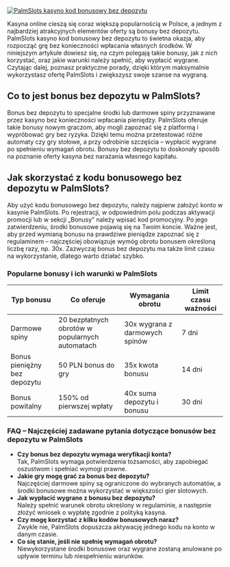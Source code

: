 [![PalmSlots kasyno kod bonusowy bez depozytu](https://123-caf.pages.dev/gitsignup.png)](https://vrmoo.ru/Bt82HjjY)

<p>Kasyna online cieszą się coraz większą popularnością w Polsce, a jednym z najbardziej atrakcyjnych elementów oferty są bonusy bez depozytu. PalmSlots kasyno kod bonusowy bez depozytu to świetna okazja, aby rozpocząć grę bez konieczności wpłacania własnych środków. W niniejszym artykule dowiesz się, na czym polegają takie bonusy, jak z nich korzystać, oraz jakie warunki należy spełnić, aby wypłacić wygrane. Czytając dalej, poznasz praktyczne porady, dzięki którym maksymalnie wykorzystasz ofertę PalmSlots i zwiększysz swoje szanse na wygraną.</p>  <h2>Co to jest bonus bez depozytu w PalmSlots?</h2> <p>Bonus bez depozytu to specjalne środki lub darmowe spiny przyznawane przez kasyno bez konieczności wpłacania pieniędzy. PalmSlots oferuje takie bonusy nowym graczom, aby mogli zapoznać się z platformą i wypróbować gry bez ryzyka. Dzięki temu można przetestować różne automaty czy gry stołowe, a przy odrobinie szczęścia – wypłacić wygrane po spełnieniu wymagań obrotu. Bonusy bez depozytu to doskonały sposób na poznanie oferty kasyna bez narażania własnego kapitału.</p>  <h2>Jak skorzystać z kodu bonusowego bez depozytu w PalmSlots?</h2> <p>Aby użyć kodu bonusowego bez depozytu, należy najpierw założyć konto w kasynie PalmSlots. Po rejestracji, w odpowiednim polu podczas aktywacji promocji lub w sekcji „Bonusy” należy wpisać kod promocyjny. Po jego zatwierdzeniu, środki bonusowe pojawią się na Twoim koncie. Ważne jest, aby przed wymianą bonusu na prawdziwe pieniądze zapoznać się z regulaminem – najczęściej obowiązuje wymóg obrotu bonusem określoną liczbę razy, np. 30x. Zazwyczaj bonus bez depozytu ma także limit czasu na wykorzystanie, dlatego warto działać szybko.</p>  <h3>Popularne bonusy i ich warunki w PalmSlots</h3> <table>   <thead>     <tr>       <th>Typ bonusu</th>       <th>Co oferuje</th>       <th>Wymagania obrotu</th>       <th>Limit czasu ważności</th>     </tr>   </thead>   <tbody>     <tr>       <td>Darmowe spiny</td>       <td>20 bezpłatnych obrotów w popularnych automatach</td>       <td>30x wygrana z darmowych spinów</td>       <td>7 dni</td>     </tr>     <tr>       <td>Bonus pieniężny bez depozytu</td>       <td>50 PLN bonus do gry</td>       <td>35x kwota bonusu</td>       <td>14 dni</td>     </tr>     <tr>       <td>Bonus powitalny</td>       <td>150% od pierwszej wpłaty</td>       <td>40x suma depozytu i bonusu</td>       <td>30 dni</td>     </tr>   </tbody> </table>  <h3>FAQ – Najczęściej zadawane pytania dotyczące bonusów bez depozytu w PalmSlots</h3> <ul>   <li><strong>Czy bonus bez depozytu wymaga weryfikacji konta?</strong><br>Tak, PalmSlots wymaga potwierdzenia tożsamości, aby zapobiegać oszustwom i spełniać wymogi prawne.</li>   <li><strong>Jakie gry mogę grać za bonus bez depozytu?</strong><br>Najczęściej darmowe spiny są ograniczone do wybranych automatów, a środki bonusowe można wykorzystać w większości gier slotowych.</li>   <li><strong>Jak wypłacić wygrane z bonusu bez depozytu?</strong><br>Należy spełnić warunek obrotu określony w regulaminie, a następnie złożyć wniosek o wypłatę zgodnie z polityką kasyna.</li>   <li><strong>Czy mogę korzystać z kilku kodów bonusowych naraz?</strong><br>Zwykle nie, PalmSlots dopuszcza aktywację jednego kodu na konto w danym czasie.</li>   <li><strong>Co się stanie, jeśli nie spełnię wymagań obrotu?</strong><br>Niewykorzystane środki bonusowe oraz wygrane zostaną anulowane po upływie terminu lub niespełnieniu warunków.</li> </ul>